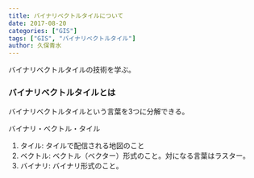 ```yaml
---
title: バイナリベクトルタイルについて
date: 2017-08-20
categories: ["GIS"]
tags: ["GIS", "バイナリベクトルタイル"]
author: 久保青水
---
```


バイナリベクトルタイルの技術を学ぶ。

### バイナリベクトルタイルとは

バイナリベクトルタイルという言葉を3つに分解できる。

バイナリ・ベクトル・タイル

1. タイル: タイルで配信される地図のこと
2. ベクトル: ベクトル（ベクター）形式のこと。対になる言葉はラスター。
3. バイナリ: バイナリ形式のこと。
